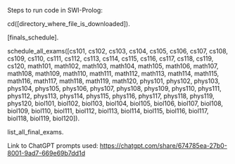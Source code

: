 Steps to run code in SWI-Prolog:

cd([directory_where_file_is_downloaded]).

[finals_schedule].

schedule_all_exams([cs101, cs102, cs103, cs104, cs105, cs106, cs107, cs108, cs109, cs110, cs111, cs112, cs113, cs114, cs115, cs116, cs117, cs118, cs119, cs120,
math101, math102, math103, math104, math105, math106, math107, math108, math109, math110, 
math111, math112, math113, math114, math115, math116, math117, math118, math119, math120, 
phys101, phys102, phys103, phys104, phys105, phys106, phys107, phys108, phys109, phys110, 
phys111, phys112, phys113, phys114, phys115, phys116, phys117, phys118, phys119, phys120,
biol101, biol102, biol103, biol104, biol105, biol106, biol107, biol108, biol109, biol110, 
biol111, biol112, biol113, biol114, biol115, biol116, biol117, biol118, biol119, biol120]).

list_all_final_exams.



Link to ChatGPT prompts used: https://chatgpt.com/share/674785ea-27b0-8001-9ad7-669e69b7dd1d

